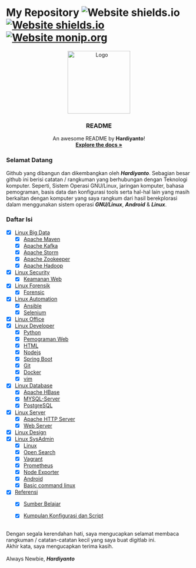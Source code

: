 # My Repository ![Website shields.io](https://img.shields.io/badge/ubuntu-v.18.04-orange) [![Website shields.io](https://img.shields.io/badge/vim-v--8.0-brightgreen)](http://shields.io/) [![Website monip.org](https://img.shields.io/badge/mysql-v--14.14-lightgrey)](http://monip.org/)

<div align="center">
  <a href="#">
    <img src="https://github.com/dwiHard/five_byte.github.io/blob/master/images/logo.png" alt="Logo" width="170" height="170">
  </a>

<h3 align="center">README</h3>

  <p align="center">
    An awesome README by <b>Hardiyanto</b>!
    <br />
    <a href="https://github.com/dwiHard/five_byte.github.io#my-repository---"><strong>Explore the docs »</strong></a>
  </p>
</div>

### Selamat Datang 
Github yang dibangun dan dikembangkan oleh ***Hardiyanto***. Sebagian besar github ini berisi catatan / rangkuman yang berhubungan dengan Teknologi komputer. Seperti, Sistem Operasi GNU/Linux, jaringan komputer, bahasa pemograman, basis data dan konfigurasi tools serta hal-hal lain yang masih berkaitan dengan komputer yang saya rangkum dari hasil berekplorasi dalam menggunakan sistem operasi ***GNU/Linux***, ***Android*** & ***Linux***.



### Daftar Isi
- [x] [Linux Big Data](#)
    - [x] [Apache Maven](https://github.com/dwiHard/five_byte.github.io/blob/master/apache/apacheMaven.md)
    - [x] [Apache Kafka](https://github.com/dwiHard/five_byte.github.io/blob/master/apache/apacheKafka.md)
    - [x] [Apache Storm](https://github.com/dwiHard/belajar-apache-storm)
    - [x] [Apache Zookeeper](https://github.com/dwiHard/five_byte.github.io/blob/master/apache/apacheZookeeper.md)
    - [x] [Apache Hadoop](https://github.com/dwiHard/five_byte.github.io/blob/master/apache/Hadoop.md)
- [x] [Linux Security](#)
  - [x] [Keamanan Web](https://github.com/dwiHard/five_byte.github.io/blob/master/pemogramanWeb/KeamananWeb.md)
- [x] [Linux Forensik](#)
  - [x] [Forensic](https://github.com/dwiHard/five_byte.github.io/blob/master/forensic/forensic.md#trik-tips-forensic)
- [x] [Linux Automation](#)
  - [x] [Ansible](https://github.com/dwiHard/five_byte.github.io/blob/master/linux/Ansible.md)
  - [x] [Selenium](https://github.com/dwiHard/five_byte.github.io/blob/master/cheatsheet/selenium.md)
- [x] [Linux Office](#)
- [x] [Linux Developer](#)
    - [x] [Python](https://github.com/dwiHard/five_byte.github.io/blob/master/python/python.md)
    - [x] [Pemograman Web](https://github.com/dwiHard/five_byte.github.io/blob/master/pemogramanWeb/README.md)
    - [x] [HTML](https://github.com/dwiHard/five_byte.github.io/blob/master/html/html.md)
    - [x] [Nodejs](https://github.com/dwiHard/five_byte.github.io/blob/master/nodejs/nodejs.md)
    - [x] [Spring Boot](https://github.com/dwiHard/five_byte.github.io/blob/master/java/spring-boot.md)
    - [x] [Git](https://github.com/dwiHard/five_byte.github.io/blob/master/cheatsheet/git.md#rangkuman-git)
    - [x] [Docker](https://github.com/dwiHard/five_byte.github.io/blob/master/docker/docker.md#docker-di-linux)
    - [x] [vim](https://github.com/dwiHard/five_byte.github.io/blob/master/vim/vim.md#rangkuman-vim)
- [x] [Linux Database](#)
  - [x] [Apache HBase](https://github.com/dwiHard/five_byte.github.io/blob/master/apache/apacheHBase.md)
  - [x] [MYSQL-Server](https://github.com/dwiHard/five_byte.github.io/blob/master/sql/mysql.md)
  - [x] [PostgreSQL](https://github.com/dwiHard/five_byte.github.io/blob/master/sql/postgresql.md)
- [x] [Linux Server](#)
    - [x] [Apache HTTP Server](https://github.com/dwiHard/five_byte.github.io/blob/master/apache/ApacheHttp.md)
    - [x] [Web Server](https://github.com/dwiHard/five_byte.github.io/blob/master/pemogramanWeb/webserver.md#rangkuman-konfigurasi-webserver-di-ubuntu-heavy_check_mark)
- [x] [Linux Design](#)
- [x] [Linux SysAdmin](#)
  - [x] [Linux](https://github.com/dwiHard/five_byte.github.io/blob/master/cheatsheet/linux.md#tips-dan-triks-linux)
  - [x] [Open Search](https://github.com/dwiHard/five_byte.github.io/blob/master/cheatsheet/OpenSearch.md)
  - [x] [Vagrant](https://github.com/dwiHard/five_byte.github.io/blob/master/cheatsheet/vagrant.md)
  - [x] [Prometheus](https://github.com/dwiHard/five_byte.github.io/blob/master/cheatsheet/prometheus.md)
  - [x] [Node Exporter](https://github.com/dwiHard/five_byte.github.io/blob/master/cheatsheet/node_exporter.md)
  - [x] [Android](https://github.com/dwiHard/five_byte.github.io/blob/master/cheatsheet/android.md#tips-dan-trik-android)
  - [x] [Basic command linux](https://github.com/dwiHard/five_byte.github.io/blob/master/cheatsheet/BasicLinux.md#rangkuman-basic-command-linux)
- [x] [Referensi](#)
  - [x] [Sumber Belajar](https://github.com/dwiHard/five_byte.github.io/blob/master/notes/linkInspirasi.md)
  - [x] [Kumpulan Konfigurasi dan Script](https://github.com/dwiHard/five_byte.github.io/blob/master/linux/MyConfig.md#kumpulan-configuration)


<br>Dengan segala kerendahan hati, saya mengucapkan selamat membaca rangkuman / catatan-catatan kecil yang saya buat digitlab ini.<br>
Akhir kata, saya mengucapkan terima kasih.<br><br>
Always Newbie, ***Hardiyanto***
